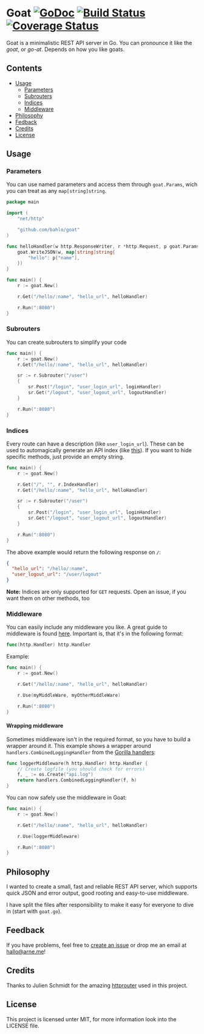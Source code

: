 # Goat [![GoDoc](https://godoc.org/github.com/bahlo/goat?status.png)](https://godoc.org/github.com/bahlo/goat) [![Build Status](https://secure.travis-ci.org/bahlo/goat.png?branch=master)](https://travis-ci.org/bahlo/goat) [![Coverage Status](https://coveralls.io/repos/bahlo/goat/badge.png?branch=master)](https://coveralls.io/r/bahlo/goat?branch=master)

Goat is a minimalistic REST API server in Go. You can pronounce it like the
_goat_, or _go-at_. Depends on how you like goats.

## Contents
- [Usage](#usage)
  - [Parameters](#parameters)
  - [Subrouters](#subrouters)
  - [Indices](#indices)
  - [Middleware](#middleware)
- [Philosophy](#philosophy)
- [Fedback](#feedback)
- [Credits](#credits)
- [License](#license)

## Usage
### Parameters
You can use named parameters and access them through `goat.Params`,
wich you can treat as any `map[string]string`.
```go
package main

import (
    "net/http"

    "github.com/bahlo/goat"
)

func helloHandler(w http.ResponseWriter, r *http.Request, p goat.Params) {
    goat.WriteJSON(w, map[string]string{
        "hello": p["name"],
    })
}

func main() {
    r := goat.New()

    r.Get("/hello/:name", "hello_url", helloHandler)

    r.Run(":8080")
}
```

### Subrouters
You can create subrouters to simplify your code
```go
func main() {
    r := goat.New()
    r.Get("/hello/:name", "hello_url", helloHandler)

    sr := r.Subrouter("/user")
    {
        sr.Post("/login", "user_login_url", loginHandler)
        sr.Get("/logout", "user_logout_url", logoutHandler)
    }

    r.Run(":8080")
}
```

### Indices
Every route can have a description (like `user_login_url`). These can be used
to automagically generate an API index (like [this](https://api.github.com)).
If you want to hide specific methods, just provide an empty string.

```go
func main() {
    r := goat.New()

    r.Get("/", "", r.IndexHandler)
    r.Get("/hello/:name", "hello_url", helloHandler)

    sr := r.Subrouter("/user")
    {
        sr.Post("/login", "user_login_url", loginHandler)
        sr.Get("/logout", "user_logout_url", logoutHandler)
    }

    r.Run(":8080")
}
```

The above example would return the following response on `/`:
```json
{
  "hello_url": "/hello/:name",
  "user_logout_url": "/user/logout"
}
```

**Note:** Indices are only supported for `GET` requests. Open an issue, if you
want them on other methods, too

### Middleware
You can easily include any middleware you like. A great guide to middleware
is found
[here](https://github.com/julienschmidt/httprouter#where-can-i-find-middleware-x).
Important is, that it's in the following format:
```go
func(http.Handler) http.Handler
```

Example:
```go
func main() {
    r := goat.New()

    r.Get("/hello/:name", "hello_url", helloHandler)

    r.Use(myMiddleWare, myOtherMiddleWare)

    r.Run(":8080")
}
```

#### Wrapping middleware
Sometimes middleware isn't in the required format, so you have to build a
wrapper around it. This example shows a wrapper around
`handlers.CombinedLoggingHandler` from the
[Gorilla handlers](http://www.gorillatoolkit.org/pkg/handlers):

```go
func loggerMiddleware(h http.Handler) http.Handler {
    // Create logfile (you should check for errors)
    f, _ := os.Create("api.log")
    return handlers.CombinedLoggingHandler(f, h)
}
```

You can now safely use the middleware in Goat:

```go
func main() {
    r := goat.New()

    r.Get("/hello/:name", "hello_url", helloHandler)

    r.Use(loggerMiddleware)

    r.Run(":8080")
}
```

## Philosophy
I wanted to create a small, fast and reliable REST API server, which supports
quick JSON and error output, good rooting and easy-to-use middleware.

I have split the files after responsibility to make it easy for everyone to
dive in (start with `goat.go`).

## Feedback
If you have problems, feel free to
[create an issue](https://github.com/bahlo/goat/issues) or drop me an email
at <hallo@arne.me>!

## Credits
Thanks to Julien Schmidt for the amazing
[httprouter](https://github.com/julienschmidt/httprouter) used in this
project.

## License
This project is licensed unter MIT, for more information look into the LICENSE
file.

